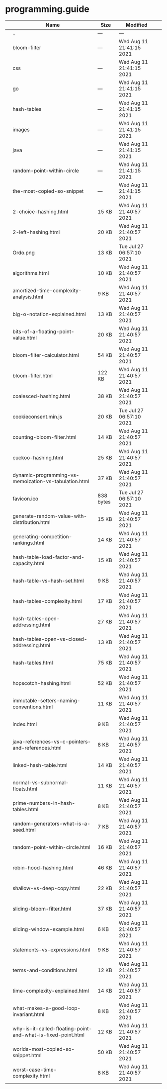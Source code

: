 # programming.guide

<table><thead><tr class="header"><th></th><th>Name</th><th>Size</th><th>Modified</th><th></th></tr></thead><tbody><tr class="odd"><td></td><td><span class="goup">..</span></td><td>—</td><td>—</td><td></td></tr><tr class="even"><td></td><td><span class="name">bloom-filter</span></td><td>—</td><td>Wed Aug 11 21:41:15 2021</td><td></td></tr><tr class="odd"><td></td><td><span class="name">css</span></td><td>—</td><td>Wed Aug 11 21:41:15 2021</td><td></td></tr><tr class="even"><td></td><td><span class="name">go</span></td><td>—</td><td>Wed Aug 11 21:41:15 2021</td><td></td></tr><tr class="odd"><td></td><td><span class="name">hash-tables</span></td><td>—</td><td>Wed Aug 11 21:41:15 2021</td><td></td></tr><tr class="even"><td></td><td><span class="name">images</span></td><td>—</td><td>Wed Aug 11 21:41:15 2021</td><td></td></tr><tr class="odd"><td></td><td><span class="name">java</span></td><td>—</td><td>Wed Aug 11 21:41:15 2021</td><td></td></tr><tr class="even"><td></td><td><span class="name">random-point-within-circle</span></td><td>—</td><td>Wed Aug 11 21:41:15 2021</td><td></td></tr><tr class="odd"><td></td><td><span class="name">the-most-copied-so-snippet</span></td><td>—</td><td>Wed Aug 11 21:41:15 2021</td><td></td></tr><tr class="even"><td></td><td><span class="name">2-choice-hashing.html</span></td><td>15 KB</td><td>Wed Aug 11 21:40:57 2021</td><td></td></tr><tr class="odd"><td></td><td><span class="name">2-left-hashing.html</span></td><td>20 KB</td><td>Wed Aug 11 21:40:57 2021</td><td></td></tr><tr class="even"><td></td><td><span class="name">Ordo.png</span></td><td>13 KB</td><td>Tue Jul 27 06:57:10 2021</td><td></td></tr><tr class="odd"><td></td><td><span class="name">algorithms.html</span></td><td>10 KB</td><td>Wed Aug 11 21:40:57 2021</td><td></td></tr><tr class="even"><td></td><td><span class="name">amortized-time-complexity-analysis.html</span></td><td>9 KB</td><td>Wed Aug 11 21:40:57 2021</td><td></td></tr><tr class="odd"><td></td><td><span class="name">big-o-notation-explained.html</span></td><td>13 KB</td><td>Wed Aug 11 21:40:57 2021</td><td></td></tr><tr class="even"><td></td><td><span class="name">bits-of-a-floating-point-value.html</span></td><td>20 KB</td><td>Wed Aug 11 21:40:57 2021</td><td></td></tr><tr class="odd"><td></td><td><span class="name">bloom-filter-calculator.html</span></td><td>54 KB</td><td>Wed Aug 11 21:40:57 2021</td><td></td></tr><tr class="even"><td></td><td><span class="name">bloom-filter.html</span></td><td>122 KB</td><td>Wed Aug 11 21:40:57 2021</td><td></td></tr><tr class="odd"><td></td><td><span class="name">coalesced-hashing.html</span></td><td>38 KB</td><td>Wed Aug 11 21:40:57 2021</td><td></td></tr><tr class="even"><td></td><td><span class="name">cookieconsent.min.js</span></td><td>20 KB</td><td>Tue Jul 27 06:57:10 2021</td><td></td></tr><tr class="odd"><td></td><td><span class="name">counting-bloom-filter.html</span></td><td>14 KB</td><td>Wed Aug 11 21:40:57 2021</td><td></td></tr><tr class="even"><td></td><td><span class="name">cuckoo-hashing.html</span></td><td>25 KB</td><td>Wed Aug 11 21:40:57 2021</td><td></td></tr><tr class="odd"><td></td><td><span class="name">dynamic-programming-vs-memoization-vs-tabulation.html</span></td><td>37 KB</td><td>Wed Aug 11 21:40:57 2021</td><td></td></tr><tr class="even"><td></td><td><span class="name">favicon.ico</span></td><td>838 bytes</td><td>Tue Jul 27 06:57:10 2021</td><td></td></tr><tr class="odd"><td></td><td><span class="name">generate-random-value-with-distribution.html</span></td><td>15 KB</td><td>Wed Aug 11 21:40:57 2021</td><td></td></tr><tr class="even"><td></td><td><span class="name">generating-competition-rankings.html</span></td><td>14 KB</td><td>Wed Aug 11 21:40:57 2021</td><td></td></tr><tr class="odd"><td></td><td><span class="name">hash-table-load-factor-and-capacity.html</span></td><td>15 KB</td><td>Wed Aug 11 21:40:57 2021</td><td></td></tr><tr class="even"><td></td><td><span class="name">hash-table-vs-hash-set.html</span></td><td>9 KB</td><td>Wed Aug 11 21:40:57 2021</td><td></td></tr><tr class="odd"><td></td><td><span class="name">hash-tables-complexity.html</span></td><td>17 KB</td><td>Wed Aug 11 21:40:57 2021</td><td></td></tr><tr class="even"><td></td><td><span class="name">hash-tables-open-addressing.html</span></td><td>27 KB</td><td>Wed Aug 11 21:40:57 2021</td><td></td></tr><tr class="odd"><td></td><td><span class="name">hash-tables-open-vs-closed-addressing.html</span></td><td>13 KB</td><td>Wed Aug 11 21:40:57 2021</td><td></td></tr><tr class="even"><td></td><td><span class="name">hash-tables.html</span></td><td>75 KB</td><td>Wed Aug 11 21:40:57 2021</td><td></td></tr><tr class="odd"><td></td><td><span class="name">hopscotch-hashing.html</span></td><td>52 KB</td><td>Wed Aug 11 21:40:57 2021</td><td></td></tr><tr class="even"><td></td><td><span class="name">immutable-setters-naming-conventions.html</span></td><td>11 KB</td><td>Wed Aug 11 21:40:57 2021</td><td></td></tr><tr class="odd"><td></td><td><span class="name">index.html</span></td><td>9 KB</td><td>Wed Aug 11 21:40:57 2021</td><td></td></tr><tr class="even"><td></td><td><span class="name">java-references-vs-c-pointers-and-references.html</span></td><td>8 KB</td><td>Wed Aug 11 21:40:57 2021</td><td></td></tr><tr class="odd"><td></td><td><span class="name">linked-hash-table.html</span></td><td>14 KB</td><td>Wed Aug 11 21:40:57 2021</td><td></td></tr><tr class="even"><td></td><td><span class="name">normal-vs-subnormal-floats.html</span></td><td>11 KB</td><td>Wed Aug 11 21:40:57 2021</td><td></td></tr><tr class="odd"><td></td><td><span class="name">prime-numbers-in-hash-tables.html</span></td><td>8 KB</td><td>Wed Aug 11 21:40:57 2021</td><td></td></tr><tr class="even"><td></td><td><span class="name">random-generators-what-is-a-seed.html</span></td><td>7 KB</td><td>Wed Aug 11 21:40:57 2021</td><td></td></tr><tr class="odd"><td></td><td><span class="name">random-point-within-circle.html</span></td><td>16 KB</td><td>Wed Aug 11 21:40:57 2021</td><td></td></tr><tr class="even"><td></td><td><span class="name">robin-hood-hashing.html</span></td><td>46 KB</td><td>Wed Aug 11 21:40:57 2021</td><td></td></tr><tr class="odd"><td></td><td><span class="name">shallow-vs-deep-copy.html</span></td><td>22 KB</td><td>Wed Aug 11 21:40:57 2021</td><td></td></tr><tr class="even"><td></td><td><span class="name">sliding-bloom-filter.html</span></td><td>37 KB</td><td>Wed Aug 11 21:40:57 2021</td><td></td></tr><tr class="odd"><td></td><td><span class="name">sliding-window-example.html</span></td><td>6 KB</td><td>Wed Aug 11 21:40:57 2021</td><td></td></tr><tr class="even"><td></td><td><span class="name">statements-vs-expressions.html</span></td><td>9 KB</td><td>Wed Aug 11 21:40:57 2021</td><td></td></tr><tr class="odd"><td></td><td><span class="name">terms-and-conditions.html</span></td><td>12 KB</td><td>Wed Aug 11 21:40:57 2021</td><td></td></tr><tr class="even"><td></td><td><span class="name">time-complexity-explained.html</span></td><td>14 KB</td><td>Wed Aug 11 21:40:57 2021</td><td></td></tr><tr class="odd"><td></td><td><span class="name">what-makes-a-good-loop-invariant.html</span></td><td>8 KB</td><td>Wed Aug 11 21:40:57 2021</td><td></td></tr><tr class="even"><td></td><td><span class="name">why-is-it-called-floating-point-and-what-is-fixed-point.html</span></td><td>12 KB</td><td>Wed Aug 11 21:40:57 2021</td><td></td></tr><tr class="odd"><td></td><td><span class="name">worlds-most-copied-so-snippet.html</span></td><td>50 KB</td><td>Wed Aug 11 21:40:57 2021</td><td></td></tr><tr class="even"><td></td><td><span class="name">worst-case-time-complexity.html</span></td><td>8 KB</td><td>Wed Aug 11 21:40:57 2021</td><td></td></tr></tbody></table>
